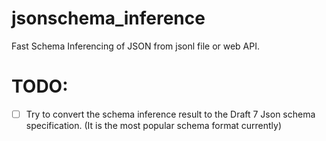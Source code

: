 # jsonschema_inference
Fast Schema Inferencing of JSON from jsonl file or web API. 

# TODO:

- [ ] Try to convert the schema inference result to the Draft 7 Json schema specification. (It is the most popular schema format currently) 